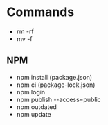 # Commands

- rm -rf
- mv -f

## NPM

- npm install (package.json)
- npm ci (package-lock.json)
- npm login
- npm publish --access=public
- npm outdated
- npm update
